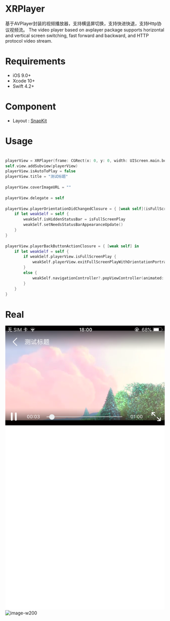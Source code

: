 # XRPlayer

基于AVPlayer封装的视频播放器，支持横竖屏切换，支持快进快退，支持Http协议视频流。
The video player based on avplayer package supports horizontal and vertical screen switching, fast forward and backward, and HTTP protocol video stream.

# Requirements
* iOS 9.0+
* Xcode 10+
* Swift 4.2+

# Component
* Layout : [SnapKit](https://github.com/SnapKit)

# Usage
```swift

playerView = XRPlayer(frame: CGRect(x: 0, y: 0, width: UIScreen.main.bounds.size.width, height: UIScreen.main.bounds.size.width / 16.0 * 10.0), url: url)
self.view.addSubview(playerView)
playerView.isAutoToPlay = false
playerView.title = "测试标题"

playerView.coverImageURL = ""

playerView.delegate = self

playerView.playerOrientationDidChangedClosure = { [weak self](isFullScreenPlay) in
    if let weakSelf = self {
        weakSelf.isHiddenStatusBar = isFullScreenPlay
        weakSelf.setNeedsStatusBarAppearanceUpdate()
    }
}

playerView.playerBackButtonActionClosure = { [weak self] in
    if let weakSelf = self {
        if weakSelf.playerView.isFullScreenPlay {
            weakSelf.playerView.exitFullScreenPlayWithOrientationPortraint()
        }
        else {
            weakSelf.navigationController?.popViewController(animated: true)
        }
    }
}

```

# Real
![image-w200](https://github.com/hanzhuzi/XRPlayer/blob/master/XRPlayer/snaps/1.png)
![image-w200](https://github.com/hanzhuzi/XRPlayer/blob/master/XRPlayer/snaps/2.png)
